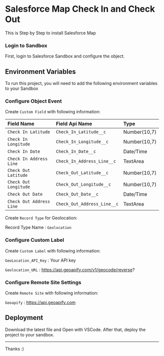 
# Salesforce Map Check In and Check Out

This is Step by Step to install Salesforce Map

### Login to Sandbox

First, login to Salesforce Sandbox and configure the object.

## Environment Variables

To run this project, you will need to add the following environment variables to your Sandbox

### Configure Object Event

Create `Custom Field` with following information:

| Field Name | Field Api Name     | Type                |
| :-------- | :------- | :------------------------- |
| `Check In Latitude` | `Check_In_Latitude__c` | Number(10,7) |
| `Check In Longitude` | `Check_In_Longitude__c` | Number(10,7) |
| `Check In Date` | `Check_In_Date__c` | Date/Time |
| `Check In Address Line` | `Check_In_Address_Line__c` | TextArea |
| `Check Out Latitude` | `Check_Out_Latitude__c` | Number(10,7) |
| `Check Out Longitude` | `Check_Out_Longitude__c` | Number(10,7) |
| `Check Out Date` | `Check_Out_Date__c` | Date/Time |
| `Check Out Address Line` | `Check_Out_Address_Line__c` | TextArea |

Create `Record Type` for Geolocation:

Record Type Name : `Geolocation`


### Configure Custom Label

Create `Custom Label` with following information:

`GeoLocation_API_Key` : Your API key

`Geolocation_URL` : https://api.geoapify.com/v1/geocode/reverse?



### Configure Remote Site Settings

Create `Remote Site` with following information:

`Geoapify` : https://api.geoapify.com

## Deployment

Download the latest file and Open with VSCode. After that, deploy the project to your sandbox.

----------------------------------------------------------------
Thanks :)


